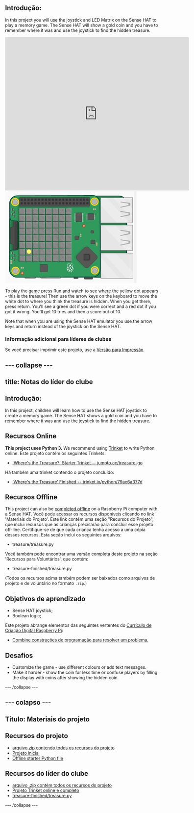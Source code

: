 ## Introdução:

In this project you will use the joystick and LED Matrix on the Sense HAT to play a memory game. The Sense HAT will show a gold coin and you have to remember where it was and use the joystick to find the hidden treasure.

<div class="trinket">
  <iframe src="https://trinket.io/embed/python/79ac6a377d?outputOnly=true&start=result" width="600" height="500" frameborder="0" marginwidth="0" marginheight="0" allowfullscreen mark="crwd-mark">
</iframe> <img src="images/treasure-final.png" />
</div>

To play the game press Run and watch to see where the yellow dot appears - this is the treasure! Then use the arrow keys on the keyboard to move the white dot to where you think the treasure is hidden. When you get there, press return. You'll see a green dot if you were correct and a red dot if you got it wrong. You'll get 10 tries and then a score out of 10.

Note that when you are using the Sense HAT emulator you use the arrow keys and return instead of the joystick on the Sense HAT.

### Informação adicional para líderes de clubes

Se você precisar imprimir este projeto, use a [Versão para Impressão](https://projects.raspberrypi.org/en/projects/wheres-the-treasure/print).

## \--- collapse \---

## title: Notas do líder do clube

## Introdução:

In this project, children will learn how to use the Sense HAT joystick to create a memory game. The Sense HAT shows a gold coin and you have to remember where it was and use the joystick to find the hidden treasure.

## Recursos Online

**This project uses Python 3.** We recommend using [Trinket](https://trinket.io/) to write Python online. Este projeto contém os seguintes Trinkets:

* ['Where's the Treasure?' Starter Trinket -- jumpto.cc/treasure-go](http://jumpto.cc/treasure-go)

Há também uma trinket contendo o projeto concluído:

* [‘Where's the Treasure’ Finished -- trinket.io/python/79ac6a377d](https://trinket.io/python/79ac6a377d)

## Recursos Offline

This project can also be [completed offline](https://www.codeclubprojects.org/en-GB/resources/physical-sense-hat/) on a Raspberry Pi computer with a Sense HAT. Você pode acessar os recursos disponíveis clicando no link 'Materiais do Projeto'. Este link contém uma seção "Recursos do Projeto", que inclui recursos que as crianças precisarão para concluir esse projeto off-line. Certifique-se de que cada criança tenha acesso a uma cópia desses recursos. Esta seção inclui os seguintes arquivos:

* treasure/treasure.py

Você também pode encontrar uma versão completa deste projeto na seção 'Recursos para Voluntários', que contém:

* treasure-finished/treasure.py

(Todos os recursos acima também podem ser baixados como arquivos de projeto e de voluntário no formato `.zip`.)

## Objetivos de aprendizado

* Sense HAT joystick;
* Boolean logic;

Este projeto abrange elementos das seguintes vertentes do [Currículo de Criação Digital Raspberry Pi](http://rpf.io/curriculum):

* [Combine construções de programação para resolver um problema.](https://www.raspberrypi.org/curriculum/programming/builder)

## Desafios

* Customize the game - use different colours or add text messages. 
* Make it harder - show the coin for less time or confuse players by filling the display with coins after showing the hidden coin. 

\--- /collapse \---

## \--- colapso \---

## Título: Materiais do projeto

## Recursos do projeto

* [arquivo.zip contendo todos os recursos do projeto](resources/treasure-project-resources.zip)
* [Projeto inicial](http://jumpto.cc/treasure-go)
* [Offline starter Python file](resources/treasure-treasure.py)

## Recursos do líder do clube

* [arquivo .zip contém todos os recursos do projeto](resources/treasure-volunteer-resources.zip)
* [Projeto Trinket online e completo](https://trinket.io/python/79ac6a377d)
* [treasure-finished/treasure.py](resources/treasure-finished-treasure.py)

\--- /collapse \---